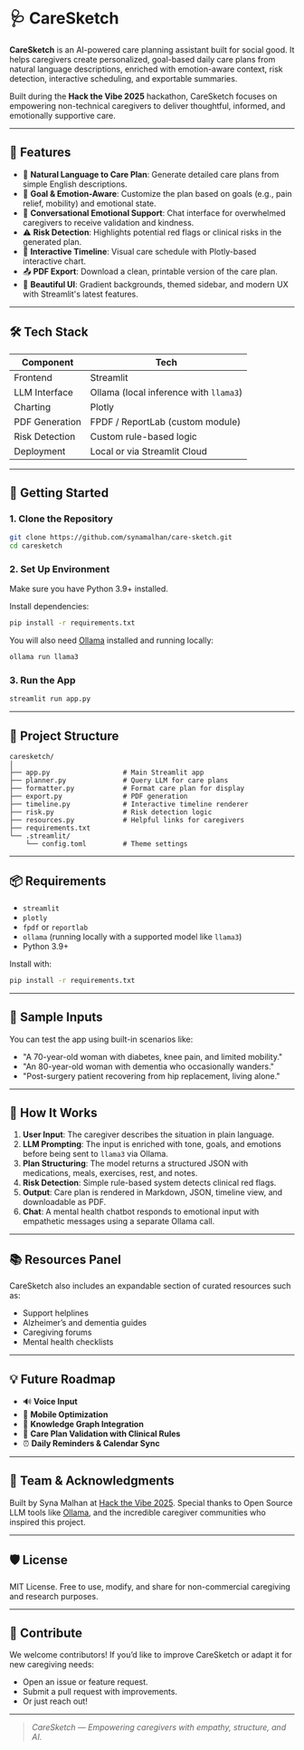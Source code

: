 # 🩺 CareSketch

**CareSketch** is an AI-powered care planning assistant built for social good. It helps caregivers create personalized, goal-based daily care plans from natural language descriptions, enriched with emotion-aware context, risk detection, interactive scheduling, and exportable summaries.

Built during the **Hack the Vibe 2025** hackathon, CareSketch focuses on empowering non-technical caregivers to deliver thoughtful, informed, and emotionally supportive care.

---

## 🌟 Features

- 🧠 **Natural Language to Care Plan**: Generate detailed care plans from simple English descriptions.
- 🎯 **Goal & Emotion-Aware**: Customize the plan based on goals (e.g., pain relief, mobility) and emotional state.
- 💬 **Conversational Emotional Support**: Chat interface for overwhelmed caregivers to receive validation and kindness.
- ⚠️ **Risk Detection**: Highlights potential red flags or clinical risks in the generated plan.
- 📆 **Interactive Timeline**: Visual care schedule with Plotly-based interactive chart.
- 📤 **PDF Export**: Download a clean, printable version of the care plan.
- 🎨 **Beautiful UI**: Gradient backgrounds, themed sidebar, and modern UX with Streamlit's latest features.

---

## 🛠️ Tech Stack

| Component        | Tech |
|------------------|------|
| Frontend         | Streamlit |
| LLM Interface    | Ollama (local inference with `llama3`) |
| Charting         | Plotly |
| PDF Generation   | FPDF / ReportLab (custom module) |
| Risk Detection   | Custom rule-based logic |
| Deployment       | Local or via Streamlit Cloud |

---

## 🚀 Getting Started

### 1. Clone the Repository
```bash
git clone https://github.com/synamalhan/care-sketch.git
cd caresketch
```

### 2. Set Up Environment

Make sure you have Python 3.9+ installed.

Install dependencies:

```bash
pip install -r requirements.txt
```

You will also need [Ollama](https://ollama.com/) installed and running locally:

```bash
ollama run llama3
```

### 3. Run the App

```bash
streamlit run app.py
```

---

## 📁 Project Structure

```
caresketch/
│
├── app.py                  # Main Streamlit app
├── planner.py              # Query LLM for care plans
├── formatter.py            # Format care plan for display
├── export.py               # PDF generation
├── timeline.py             # Interactive timeline renderer
├── risk.py                 # Risk detection logic
├── resources.py            # Helpful links for caregivers
├── requirements.txt
└── .streamlit/
    └── config.toml         # Theme settings
```

---

## 📦 Requirements

* `streamlit`
* `plotly`
* `fpdf` or `reportlab`
* `ollama` (running locally with a supported model like `llama3`)
* Python 3.9+

Install with:

```bash
pip install -r requirements.txt
```

---

## 🧪 Sample Inputs

You can test the app using built-in scenarios like:

* "A 70-year-old woman with diabetes, knee pain, and limited mobility."
* "An 80-year-old woman with dementia who occasionally wanders."
* "Post-surgery patient recovering from hip replacement, living alone."

---

## 🧠 How It Works

1. **User Input**: The caregiver describes the situation in plain language.
2. **LLM Prompting**: The input is enriched with tone, goals, and emotions before being sent to `llama3` via Ollama.
3. **Plan Structuring**: The model returns a structured JSON with medications, meals, exercises, rest, and notes.
4. **Risk Detection**: Simple rule-based system detects clinical red flags.
5. **Output**: Care plan is rendered in Markdown, JSON, timeline view, and downloadable as PDF.
6. **Chat**: A mental health chatbot responds to emotional input with empathetic messages using a separate Ollama call.

---

## 📚 Resources Panel

CareSketch also includes an expandable section of curated resources such as:

* Support helplines
* Alzheimer’s and dementia guides
* Caregiving forums
* Mental health checklists

---

## 💡 Future Roadmap

* 🔊 **Voice Input**
* 📱 **Mobile Optimization**
* 🧠 **Knowledge Graph Integration**
* 🧾 **Care Plan Validation with Clinical Rules**
* ⏰ **Daily Reminders & Calendar Sync**

---

## 🤝 Team & Acknowledgments

Built by Syna Malhan at [Hack the Vibe 2025](https://hackthevibe.devpost.com).
Special thanks to Open Source LLM tools like [Ollama](https://ollama.com/), and the incredible caregiver communities who inspired this project.

---

## 🛡️ License

MIT License. Free to use, modify, and share for non-commercial caregiving and research purposes.

---

## 💌 Contribute

We welcome contributors! If you’d like to improve CareSketch or adapt it for new caregiving needs:

* Open an issue or feature request.
* Submit a pull request with improvements.
* Or just reach out!

---

> *CareSketch — Empowering caregivers with empathy, structure, and AI.*